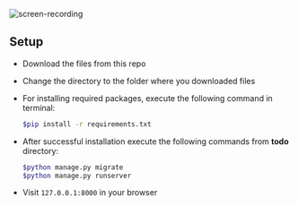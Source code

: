 
![screen-recording](https://user-images.githubusercontent.com/96579311/148106687-e4e59ae5-235c-49e9-a9cd-915ddb82920f.gif)




## Setup

- Download the files from this repo
- Change the directory to the folder where you downloaded files
- For installing required packages, execute the following command in terminal:

    ```bash
    $pip install -r requirements.txt
    ```

- After successful installation execute the following commands from <strong>todo</strong> directory:

    ```bash
    $python manage.py migrate
    $python manage.py runserver
    ```

- Visit `127.0.0.1:8000` in your browser 

